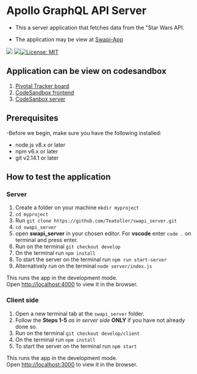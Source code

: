 # Apollo GraphQL API Server

- This a server application that fetches data from the "Star Wars API.

- The application may be view at [Swapi-App](https://yeuxx.csb.app/)

<a href="https://codeclimate.com/github/Teatoller/swapi_server/maintainability"><img src="https://api.codeclimate.com/v1/badges/1febb137158335774a5b/maintainability" /></a>
<a href="https://codeclimate.com/github/Teatoller/swapi_server/test_coverage"><img src="https://api.codeclimate.com/v1/badges/1febb137158335774a5b/test_coverage" /></a>[![License: MIT](https://img.shields.io/badge/License-MIT-yellow.svg)](https://opensource.org/licenses/MIT)

## Application can be view on codesandbox

1. [Pivotal Tracker board](https://www.pivotaltracker.com/projects/2496277)
2. [CodeSandbox frontend](https://codesandbox.io/s/swapi-frontstevenennis-yeuxx)
3. [CodeSanbox server](https://codesandbox.io/s/swapi-serverstevenennis-zll44)

## Prerequisites

-Before we begin, make sure you have the following installed:

- node.js v8.x or later
- npm v6.x or later
- git v2.14.1 or later

## How to test the application

### Server

1. Create a folder on your machine `mkdir myproject`
2. `cd myproject`
3. Run `git clone https://github.com/Teatoller/swapi_server.git`
4. `cd swapi_server`
5. open **swapi_server** in your chosen editor. For **vscode** enter `code .` on terminal and press enter.
6. Run on the terminal `git checkout develop`
7. On the terminal run `npm install`
8. To start the server on the terminal run `npm run start-server`
9. Alternatively run on the terminal `node server/index.js`

This runs the app in the development mode.<br />
Open [http://localhost:4000](http://localhost:4000) to view it in the browser.

### Client side

1. Open a new terminal tab at the `swapi_server` folder.
2. Follow the **Steps 1-5** _as in server side_ **ONLY** if you have not already done so.
3. Run on the terminal `git checkout develop/client`
4. On the terminal run `npm install`
5. To start the server on the terminal run `npm start`

This runs the app in the development mode.<br />
Open [http://localhost:3000](http://localhost:3000) to view it in the browser.
